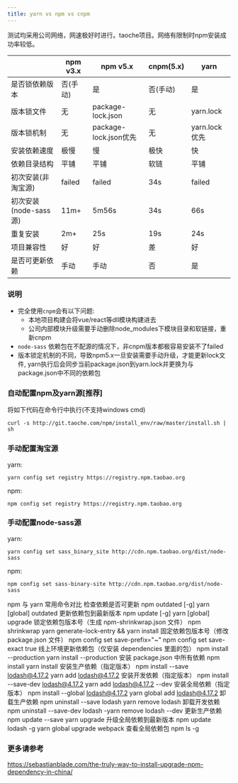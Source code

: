 ```yaml
---
title: yarn vs npm vs cnpm
---
```


测试均采用公司网络，网速极好时进行。taoche项目。网络有限制时npm安装成功率较低。

| |  npm v3.x | npm v5.x  | cnpm(5.x) | yarn|
| -------- | -------- |-------- | -------- |-------- |
| 是否锁依赖版本   | 否(手动)  | 是   |  否(手动)   | 是   |
|版本锁文件|无|package-lock.json|无|yarn.lock|
|版本锁机制|无|package-lock.json优先|无|yarn.lock优先|
|安装依赖速度|极慢|慢|极快|快|
|依赖目录结构|平铺|平铺|软链|平铺|
|初次安装(非淘宝源)|failed|failed|34s|failed|
|初次安装(node-sass源)|11m+|5m56s|34s|66s|
|重复安装|2m+|25s|19s|24s|
|项目兼容性|好|好|差|好|
|是否可更新依赖|手动|手动|否|是|

### 说明
* 完全使用`cnpm`会有以下问题:
    - 本地项目构建会将vue/react等dll模块构建进去
    - 公司内部模块升级需要手动删除node_modules下模块目录和软链接，重新cnpm
* `node-sass` 依赖包在不配源的情况下，非cnpm版本都极容易安装不了failed
* 版本锁定机制的不同，导致npm5.x一旦安装需要手动升级，才能更新lock文件, yarn执行后会同步当前package.json到yarn.lock并更换为与package.json中不同的依赖包

### 自动配置npm及yarn源[推荐]

将如下代码在命令行中执行(不支持windows cmd)

`curl -s http://git.taoche.com/npm/install_env/raw/master/install.sh | sh`

### 手动配置淘宝源
yarn:

`yarn config set registry https://registry.npm.taobao.org`

npm:

`npm config set registry https://registry.npm.taobao.org `

### 手动配置node-sass源
yarn:

`yarn config set sass_binary_site http://cdn.npm.taobao.org/dist/node-sass`

npm:

`npm config set sass-binary-site http://cdn.npm.taobao.org/dist/node-sass`


npm 与 yarn 常用命令对比
检查依赖是否可更新
npm outdated [-g]
yarn [global] outdated
更新依赖包到最新版本
npm update [-g]
yarn [global] upgrade
锁定依赖包版本号（生成 npm-shrinkwrap.json 文件）
npm shrinkwrap
yarn generate-lock-entry && yarn install
固定依赖包版本号（修改 package.json 文件）
npm config set save-prefix="~"
npm config set save-exact true
线上环境更新依赖包（仅安装 dependencies 里面的包）
npm install --production
yarn install --production
安装 package.json 中所有依赖
npm install
yarn install
安装生产依赖（指定版本）
npm install --save lodash@4.17.2
yarn add lodash@4.17.2
安装开发依赖（指定版本）
npm install --save-dev lodash@4.17.2
yarn add lodash@4.17.2 --dev
安装全局依赖（指定版本）
npm install --global lodash@4.17.2
yarn global add lodash@4.17.2
卸载生产依赖
npm uninstall --save lodash
yarn remove lodash
卸载开发依赖
npm uninstall --save-dev lodash
-yarn remove lodash --dev
更新生产依赖
npm update --save
yarn upgrade
升级全局依赖到最新版本
npm update lodash -g
yarn global upgrade webpack
查看全局依赖包
npm ls -g

### 更多请参考

https://sebastianblade.com/the-truly-way-to-install-upgrade-npm-dependency-in-china/
